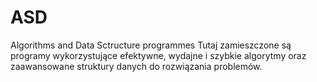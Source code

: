 # ASD
Algorithms and Data Sctructure programmes
Tutaj zamieszczone są programy wykorzystujące efektywne, wydajne i szybkie algorytmy oraz zaawansowane struktury danych do rozwiązania problemów.
